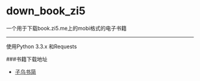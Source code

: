 down_book_zi5
=============

一个用于下载book.zi5.me上的mobi格式的电子书籍

---------------
使用Python 3.3.x 和Requests

###书籍下载地址
- [子乌书简](http://pan.baidu.com/share/link?shareid=440303&uk=1795170559)
